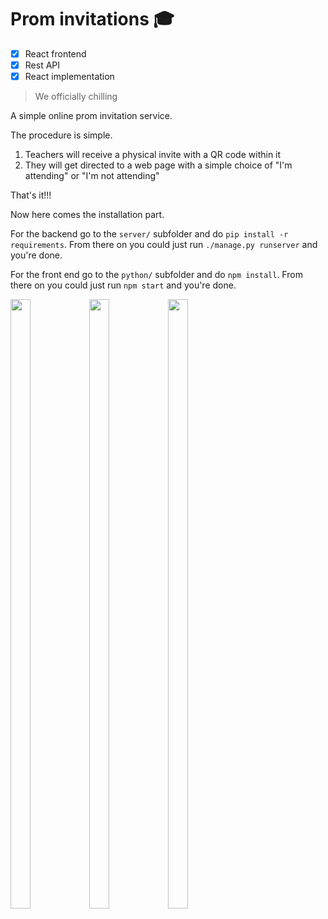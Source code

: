 # Prom invitations 🎓

- [x] React frontend
- [x] Rest API
- [x] React implementation
> We officially chilling

A simple online prom invitation service.  

The procedure is simple.  

1. Teachers will receive a physical invite with a QR code within it
2. They will get directed to a web page with a simple choice of "I'm attending" or "I'm not attending"

That's it!!!

Now here comes the installation part.

For the backend go to the `server/` subfolder and do `pip install -r requirements`. From there on you could just run `./manage.py runserver` and you're done.

For the front end go to the `python/` subfolder and do `npm install`. From there on you could just run `npm start` and you're done.  


<img src="https://files.catbox.moe/d8hsag.png" width="25%" height="50%"><img src="https://files.catbox.moe/wx5bnm.png" width="25%" height="50%"><img src="https://files.catbox.moe/psyozx.gif" width="25%" height="50%">

